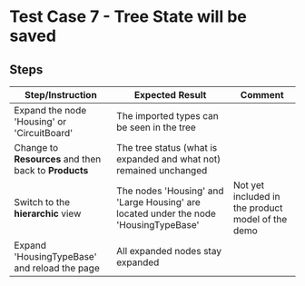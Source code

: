 # Test Case 7 - Tree State will be saved
   
## Steps

| Step/Instruction | Expected Result | Comment |
|------------------|-----------------|---------|
| Expand the node 'Housing' or 'CircuitBoard' | The imported types can be seen in the tree | |
| Change to **Resources** and then back to **Products** | The tree status (what is expanded and what not) remained unchanged | |
| Switch to the **hierarchic** view | The nodes 'Housing' and 'Large Housing' are located under the node 'HousingTypeBase' | Not yet included in the product model of the demo  |
| Expand 'HousingTypeBase' and reload the page | All expanded nodes stay expanded | |